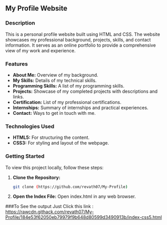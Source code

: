 ## My Profile Website

### Description
This is a personal profile website built using HTML and CSS. The website showcases my professional background, projects, skills, and contact information. It serves as an online portfolio to provide a comprehensive view of my work and experience.

### Features
- **About Me:** Overview of my background.
- **My Skills:** Details of my technical skills.
- **Programming Skills:** A list of my programming skills.
- **Projects:** Showcase of my completed projects with descriptions and links.
- **Certification:** List of my professional certifications.
- **Internships:** Summary of internships and practical experiences.
- **Contact:** Ways to get in touch with me.

### Technologies Used
- **HTML5:** For structuring the content.
- **CSS3:** For styling and layout of the webpage.

### Getting Started
To view this project locally, follow these steps:

1. **Clone the Repository:**
   ```bash
   git clone (https://github.com/revath07/My-Profile)
   
2. **Open the Index File:**
   Open index.html in any web browser.

###To See the output
   Just Click this link : https://rawcdn.githack.com/revath07/My-Profile/184e53f62050eb79979f9b648d80599d3490913b/index-css5.html

